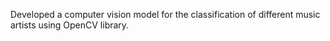 Developed a computer vision model for the classification of different music artists using OpenCV library.
